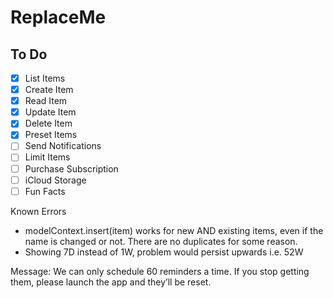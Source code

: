 # ReplaceMe

## To Do

- [x] List Items
- [x] Create Item
- [x] Read Item
- [x] Update Item
- [x] Delete Item
- [x] Preset Items
- [ ] Send Notifications
- [ ] Limit Items
- [ ] Purchase Subscription
- [ ] iCloud Storage
- [ ] Fun Facts

Known Errors

- modelContext.insert(item) works for new AND existing items, even if the name is changed or not. There are no duplicates for some reason.
- Showing 7D instead of 1W, problem would persist upwards i.e. 52W

Message: We can only schedule 60 reminders a time. If you stop getting them, please launch the app and they’ll be reset.
